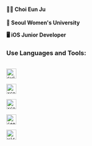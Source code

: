 #### 👩‍💻 Choi Eun Ju

**🏫 Seoul Women's University**

**🖥 iOS Junior Developer**

### Use Languages and Tools:
[<code>
<img alt="swift" width="26px" src="https://img.icons8.com/color/48/000000/swift.png">
</code>](https://swift.org/)
[<code>
<img alt="xcode" width="26px" src="https://img.icons8.com/color/48/000000/xcode.png">
</code>](https://developer.apple.com/xcode/)
[<code>
<img alt="xcode" width="26px" src="https://img.icons8.com/color/48/000000/apple-logo.png">
</code>](https://developer.apple.com/)
[<code>
<img alt="c++" width="26px" src="https://img.icons8.com/color/48/000000/c-plus-plus-logo.png" />
</code>](https://isocpp.org)
[<code>
<img alt="visual studio code" width="26px" src="https://img.icons8.com/fluent/240/000000/visual-studio-code-2019.png" />
</code>](https://code.visualstudio.com/)


<!--
**jane1choi/jane1choi** is a ✨ _special_ ✨ repository because its `README.md` (this file) appears on your GitHub profile.

Here are some ideas to get you started:

- 🔭 I’m currently working on ...
- 🌱 I’m currently learning ...
- 👯 I’m looking to collaborate on ...
- 🤔 I’m looking for help with ...
- 💬 Ask me about ...
- 📫 How to reach me: ...
- 😄 Pronouns: ...
- ⚡ Fun fact: ...
-->

